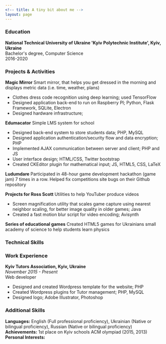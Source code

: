 ```yaml
---
<!-- title: A tiny bit about me -->
layout: page
---
```


### Education
**National Technical University of Ukraine 'Kyiv Polytechnic Institute', Kyiv, Ukraine**   
Bachelor's degree, Computer Science  
2016-2020


### Projects & Activities
**Magic Mirror** Smart mirror, that helps you get dressed in the morning and displays metric data (i.e. time, weather, plans)   

* Clothes dress code recognition using deep learning; used TensorFlow
* Designed application back-end to run on Raspberry PI; Python, Flask Framework, SQLite, Electron
* Designed hardware infrastructure;


**Edumacator** Simple LMS system for school

* Designed back-end system to store students data; PHP, MySQL
* Designed application authentication/security flow and data encryption; PHP
* Implemented AJAX communication between server and client; PHP and JS
* User interface design; HTML/CSS, Twitter bootstrap
* Created CKEditor plugin for mathematical input; JS, HTML5, CSS, LaTeX

**Ludumdare** Participated in 48-hour game development hackathon (game jam) 7 times in a row. Helped fix competitions site bugs on their Github repository

**Projects for Ross Scott** Utilities to help YouTuber produce videos

* Screen magnification utility that scales game capture using nearest neighbor scaling, for better image quality in older games; Java
* Created a fast motion blur script for video encoding; Avisynth  

**Series of educational games** Created HTML5 games for Ukrainians small academy of science to help students learn physics  

### Technical Skills


### Work Experience
**Kyiv Tutors Association, Kyiv, Ukraine**  
*November 2015 - Present*  
Web developer   

* Designed and created Wordpress template for the website; PHP
* Created Wordpress plugins for Tutor management; PHP, MySQL
* Designed logo; Adobe Illustrator, Photoshop

### Additional Skills
**Languages:** English (Full professional proficiency), Ukrainian (Native or bilingual proficiency), Russian (Native or bilingual proficiency)  
**Achievements:** 1st place on Kyiv schools ACM olympiad (2015, 2013)  
**Personal Interests:**

